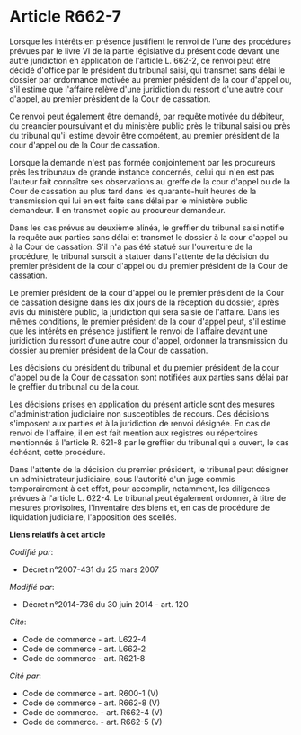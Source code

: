 # Article R662-7

Lorsque les intérêts en présence justifient le renvoi de l'une des procédures prévues par le livre VI de la partie
législative du présent code devant une autre juridiction en application de l'article L. 662-2, ce renvoi peut être décidé
d'office par le président du tribunal saisi, qui transmet sans délai le dossier par ordonnance motivée au premier président
de la cour d'appel ou, s'il estime que l'affaire relève d'une juridiction du ressort d'une autre cour d'appel, au premier
président de la Cour de cassation. 

Ce renvoi peut également être demandé, par requête motivée du débiteur, du créancier poursuivant et du ministère public près
le tribunal saisi ou près du tribunal qu'il estime devoir être compétent, au premier président de la cour d'appel ou de la
Cour de cassation. 

Lorsque la demande n'est pas formée conjointement par les procureurs près les tribunaux de grande instance concernés, celui
qui n'en est pas l'auteur fait connaître ses observations au greffe de la cour d'appel ou de la Cour de cassation au plus
tard dans les quarante-huit heures de la transmission qui lui en est faite sans délai par le ministère public demandeur. Il
en transmet copie au procureur demandeur. 

Dans les cas prévus au deuxième alinéa, le greffier du tribunal saisi notifie la requête aux parties sans délai et transmet
le dossier à la cour d'appel ou à la Cour de cassation. S'il n'a pas été statué sur l'ouverture de la procédure, le tribunal
sursoit à statuer dans l'attente de la décision du premier président de la cour d'appel ou du premier président de la Cour de
cassation. 

Le premier président de la cour d'appel ou le premier président de la Cour de cassation désigne dans les dix jours de la
réception du dossier, après avis du ministère public, la juridiction qui sera saisie de l'affaire. Dans les mêmes conditions,
le premier président de la cour d'appel peut, s'il estime que les intérêts en présence justifient le renvoi de l'affaire
devant une juridiction du ressort d'une autre cour d'appel, ordonner la transmission du dossier au premier président de la
Cour de cassation. 

Les décisions du président du tribunal et du premier président de la cour d'appel ou de la Cour de cassation sont notifiées
aux parties sans délai par le greffier du tribunal ou de la cour. 

Les décisions prises en application du présent article sont des mesures d'administration judiciaire non susceptibles de
recours. Ces décisions s'imposent aux parties et à la juridiction de renvoi désignée. En cas de renvoi de l'affaire, il en
est fait mention aux registres ou répertoires mentionnés à l'article R. 621-8 par le greffier du tribunal qui a ouvert, le
cas échéant, cette procédure. 

Dans l'attente de la décision du premier président, le tribunal peut désigner un administrateur judiciaire, sous l'autorité
d'un juge commis temporairement à cet effet, pour accomplir, notamment, les diligences prévues à l'article L. 622-4. Le
tribunal peut également ordonner, à titre de mesures provisoires, l'inventaire des biens et, en cas de procédure de
liquidation judiciaire, l'apposition des scellés.

**Liens relatifs à cet article**

_Codifié par_:

  - Décret n°2007-431 du 25 mars 2007

_Modifié par_:

  - Décret n°2014-736 du 30 juin 2014 - art. 120

_Cite_:

  - Code de commerce - art. L622-4
  - Code de commerce - art. L662-2
  - Code de commerce - art. R621-8

_Cité par_:

  - Code de commerce - art. R600-1 (V)
  - Code de commerce - art. R662-8 (V)
  - Code de commerce. - art. R662-4 (V)
  - Code de commerce. - art. R662-5 (V)
